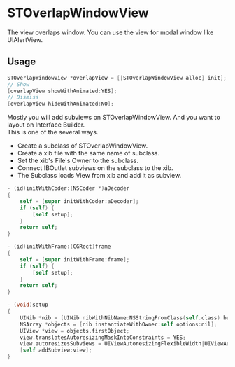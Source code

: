 STOverlapWindowView
===================

The view overlaps window. You can use the view for modal window like UIAlertView.

Usage
---

```objectivec
STOverlapWindowView *overlapView = [[STOverlapWindowView alloc] init];
// Show
[overlapView showWithAnimated:YES];
// Dismiss
[overlapView hideWithAnimated:NO];
```

Mostly you will add subviews on STOverlapWindowView. And you want to layout on Interface Builder.  
This is one of the several ways.

- Create a subclass of STOverlapWindowView.
- Create a xib file with the same name of subclass.
- Set the xib's File's Owner to the subclass.
- Connect IBOutlet subviews on the subclass to the xib.
- The Subclass loads View from xib and add it as subview.

```objectivec
- (id)initWithCoder:(NSCoder *)aDecoder
{
    self = [super initWithCoder:aDecoder];
    if (self) {
        [self setup];
    }
    return self;
}

- (id)initWithFrame:(CGRect)frame
{
    self = [super initWithFrame:frame];
    if (self) {
        [self setup];
    }
    return self;
}

- (void)setup
{
    UINib *nib = [UINib nibWithNibName:NSStringFromClass(self.class) bundle:nil];
    NSArray *objects = [nib instantiateWithOwner:self options:nil];
    UIView *view = objects.firstObject;
    view.translatesAutoresizingMaskIntoConstraints = YES;
    view.autoresizesSubviews = UIViewAutoresizingFlexibleWidth|UIViewAutoresizingFlexibleHeight;
    [self addSubview:view];
}
```
